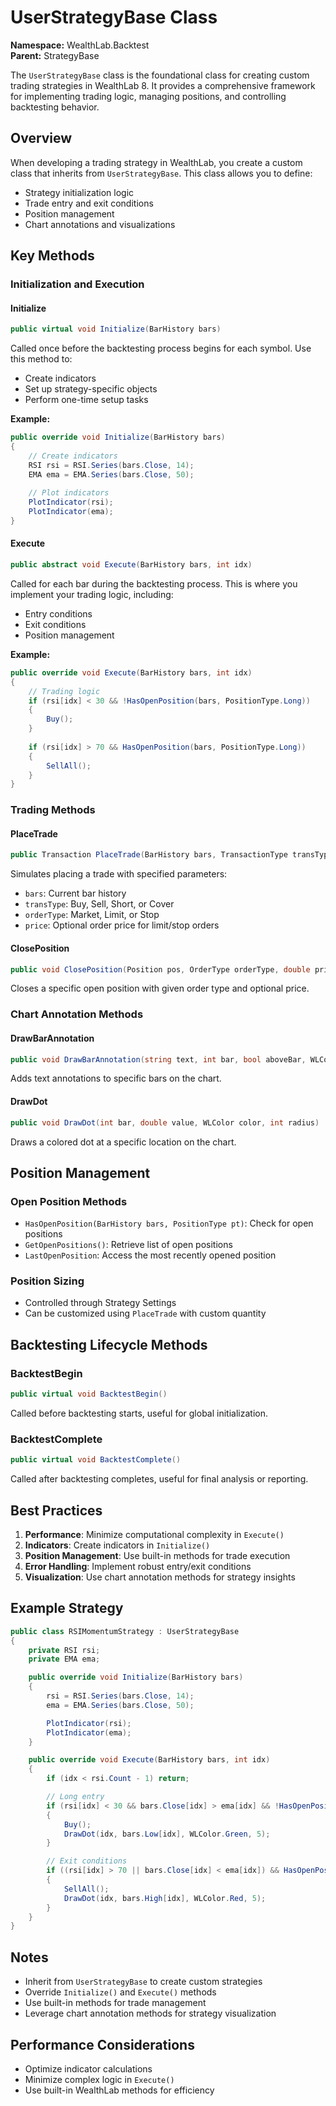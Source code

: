 # UserStrategyBase Class

**Namespace:** WealthLab.Backtest  
**Parent:** StrategyBase

The `UserStrategyBase` class is the foundational class for creating custom trading strategies in WealthLab 8. It provides a comprehensive framework for implementing trading logic, managing positions, and controlling backtesting behavior.

## Overview

When developing a trading strategy in WealthLab, you create a custom class that inherits from `UserStrategyBase`. This class allows you to define:
- Strategy initialization logic
- Trade entry and exit conditions
- Position management
- Chart annotations and visualizations

## Key Methods

### Initialization and Execution

#### Initialize
```csharp
public virtual void Initialize(BarHistory bars)
```
Called once before the backtesting process begins for each symbol. Use this method to:
- Create indicators
- Set up strategy-specific objects
- Perform one-time setup tasks

**Example:**
```csharp
public override void Initialize(BarHistory bars)
{
    // Create indicators
    RSI rsi = RSI.Series(bars.Close, 14);
    EMA ema = EMA.Series(bars.Close, 50);
    
    // Plot indicators
    PlotIndicator(rsi);
    PlotIndicator(ema);
}
```

#### Execute
```csharp
public abstract void Execute(BarHistory bars, int idx)
```
Called for each bar during the backtesting process. This is where you implement your trading logic, including:
- Entry conditions
- Exit conditions
- Position management

**Example:**
```csharp
public override void Execute(BarHistory bars, int idx)
{
    // Trading logic
    if (rsi[idx] < 30 && !HasOpenPosition(bars, PositionType.Long))
    {
        Buy();
    }
    
    if (rsi[idx] > 70 && HasOpenPosition(bars, PositionType.Long))
    {
        SellAll();
    }
}
```

### Trading Methods

#### PlaceTrade
```csharp
public Transaction PlaceTrade(BarHistory bars, TransactionType transType, OrderType orderType, double price = 0)
```
Simulates placing a trade with specified parameters:
- `bars`: Current bar history
- `transType`: Buy, Sell, Short, or Cover
- `orderType`: Market, Limit, or Stop
- `price`: Optional order price for limit/stop orders

#### ClosePosition
```csharp
public void ClosePosition(Position pos, OrderType orderType, double price = 0)
```
Closes a specific open position with given order type and optional price.

### Chart Annotation Methods

#### DrawBarAnnotation
```csharp
public void DrawBarAnnotation(string text, int bar, bool aboveBar, WLColor color)
```
Adds text annotations to specific bars on the chart.

#### DrawDot
```csharp
public void DrawDot(int bar, double value, WLColor color, int radius)
```
Draws a colored dot at a specific location on the chart.

## Position Management

### Open Position Methods
- `HasOpenPosition(BarHistory bars, PositionType pt)`: Check for open positions
- `GetOpenPositions()`: Retrieve list of open positions
- `LastOpenPosition`: Access the most recently opened position

### Position Sizing
- Controlled through Strategy Settings
- Can be customized using `PlaceTrade` with custom quantity

## Backtesting Lifecycle Methods

### BacktestBegin
```csharp
public virtual void BacktestBegin()
```
Called before backtesting starts, useful for global initialization.

### BacktestComplete
```csharp
public virtual void BacktestComplete()
```
Called after backtesting completes, useful for final analysis or reporting.

## Best Practices

1. **Performance**: Minimize computational complexity in `Execute()`
2. **Indicators**: Create indicators in `Initialize()`
3. **Position Management**: Use built-in methods for trade execution
4. **Error Handling**: Implement robust entry/exit conditions
5. **Visualization**: Use chart annotation methods for strategy insights

## Example Strategy

```csharp
public class RSIMomentumStrategy : UserStrategyBase
{
    private RSI rsi;
    private EMA ema;

    public override void Initialize(BarHistory bars)
    {
        rsi = RSI.Series(bars.Close, 14);
        ema = EMA.Series(bars.Close, 50);

        PlotIndicator(rsi);
        PlotIndicator(ema);
    }

    public override void Execute(BarHistory bars, int idx)
    {
        if (idx < rsi.Count - 1) return;

        // Long entry
        if (rsi[idx] < 30 && bars.Close[idx] > ema[idx] && !HasOpenPosition(bars, PositionType.Long))
        {
            Buy();
            DrawDot(idx, bars.Low[idx], WLColor.Green, 5);
        }

        // Exit conditions
        if ((rsi[idx] > 70 || bars.Close[idx] < ema[idx]) && HasOpenPosition(bars, PositionType.Long))
        {
            SellAll();
            DrawDot(idx, bars.High[idx], WLColor.Red, 5);
        }
    }
}
```

## Notes

- Inherit from `UserStrategyBase` to create custom strategies
- Override `Initialize()` and `Execute()` methods
- Use built-in methods for trade management
- Leverage chart annotation methods for strategy visualization

## Performance Considerations

- Optimize indicator calculations
- Minimize complex logic in `Execute()`
- Use built-in WealthLab methods for efficiency 